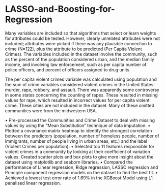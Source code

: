 # LASSO-and-Boosting-for-Regression
Many variables are included so that algorithms that select or learn weights for attributes could be tested. However, clearly unrelated attributes were not included; attributes were picked if there was any plausible connection to crime (N=122), plus the attribute to be predicted (Per Capita Violent Crimes). The variables included in the dataset involve the community, such as the percent of the population considered urban, and the median family income, and involving law enforcement, such as per capita number of police officers, and percent of officers assigned to drug units.

The per capita violent crimes variable was calculated using population and the sum of crime variables considered violent crimes in the United States: murder, rape, robbery, and assault. There was apparently some controversy in some states concerning the counting of rapes. These resulted in missing values for rape, which resulted in incorrect values for per capita violent crime. These cities are not included in the dataset. Many of these omitted communities were from the midwestern USA.

•	Pre-processed the Communities and Crime Dataset to deal with missing values by using the “Mean Substitution” technique of data imputation.
•	Plotted a covariance matrix heatmap to identify the strongest correlation between the predictors (population, number of homeless people, number of immigrants, number of people living in urban areas, etc.) and the label (Violent Crimes per population). 
•	Selected top 11 features responsible for violent crimes in a community by looking at their coefficient of variation values. Created scatter plots and box plots to give more insight about the dataset using matplotlib and seaborn libraries.
•	Compared the performance of Linear regression, Ridge regression, LASSO regression and Principle component regression models on the dataset to find the best fit.
•	Achieved a lowest test error rate of 1.69% in the XGBoost Model using L1 penalised linear regression. 
